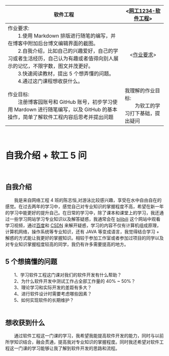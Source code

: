 | <center>软件工程</center> | <[网工1234-软件工程](https://edu.cnblogs.com/campus/gdgy/networkengineering1934-Softwareengineering)> |
| :----------------------------------------------------------- | ------------------------------------------------------------ |
| 作业要求:<br>　　1.使用 Markdown 排版进行随笔的编写，并在博客中附加后台博文编辑界面的截图。<br>　　2.自我介绍，比如自己的兴趣爱好，自己的学习或者生活经历，自己认为有趣或者值得向别人展示的记忆，不限字数，图文并茂更好。<br>　　3.快速阅读教材，提出 5 个想弄懂的问题。<br>　　4.通过这门课程想收获什么。 | <center><[作业要求](https://edu.cnblogs.com/campus/gdgy/networkengineering1934-Softwareengineering/homework/12136)></center> |
| 作业目标:<br>　　注册博客园账号和 GitHub 账号，初步学习使用 Mardown 进行随笔编写，以及 GitHub 的基本操作，简单了解软件工程内容后思考并提出问题 | 我理解的作业目标:<br>　　为软工的学习打下基础，提出疑问    |
<br>
<h1>自我介绍 + 软工 5 问</h1>
<br>

## 自我介绍

　　我是来自网络工程 4 班的陈志恒,对游泳比较感兴趣，享受在水中自由自在的感觉。在过去两年的学习中，感觉自己对专业知识的掌握程度不高，希望在新一年的学习中能更好的提升自己。在日常的学习中，除了课本和课堂上的学习，我还通过一些学习网站学习专业知识以及解答疑惑，我通常会在 [bilibili](https://www.bilibili.com/) 这个网站中观看学习视频，通过[百度](https://www.baidu.com/)和 [CSDN](https://www.csdn.net/) 来解开疑惑，学习的内容不仅有计算机组成原理，计算机网络，操作系统等专业知识，还有 JAVA 等变成语言，我觉得结合学习 + 解惑的方式能让我更好的掌握知识。相较于参加工作室或者参加过项目的同学以及对专业知识掌握程度较高的同学，我仍有许多需要提高的地方。
<br>

## 5 个想搞懂的问题

　　1、学习软件工程这门课对我们的软件开发有什么帮助？<br>
　　2、为什么软件开发中测试工作占全部工作量的 40% ~ 50%？<br>
　　3、理论学习和实际开发的差距有多大？<br>
　　4、进行软件设计时需要考虑哪些因素？<br>
　　5、如何实现软件的长期维护？<br>
<br>

## 想收获到什么

　　通过软件工程这一门课的学习，我希望我能提高软件开发的能力，同时与以前所学知识结合，融会贯通，提高我对专业知识的掌握程度。同时我还希望对软件工程这一门课的学习能够让我了解到软件开发的思路和流程。
